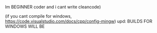Im BEGINNER coder and i cant write cleancode)



(if you cant compile for windows, https://code.visualstudio.com/docs/cpp/config-mingw)
upd: BUILDS FOR WINDOWS WILL BE
